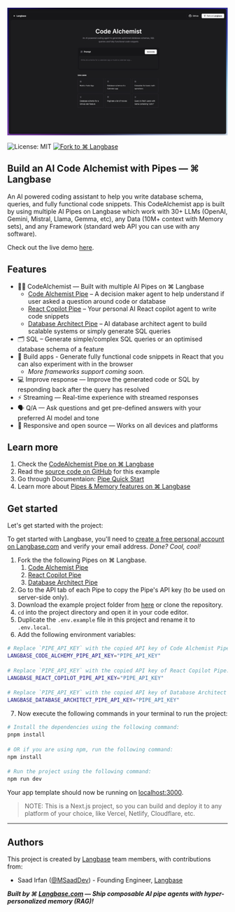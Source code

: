 ![CodeAlchemist by ⌘ Langbase][cover]

![License: MIT][mit] [![Fork to ⌘ Langbase][fork]][codealchemist]

## Build an AI Code Alchemist with Pipes — ⌘ Langbase

An AI powered coding assistant to help you write database schema, queries, and fully functional code snippets. This CodeAlchemist app is built by using multiple AI Pipes on Langbase which work with 30+ LLMs (OpenAI, Gemini, Mistral, Llama, Gemma, etc), any Data (10M+ context with Memory sets), and any Framework (standard web API you can use with any software).

Check out the live demo [here][demo].

## Features

- 👨‍💻 CodeAlchemist — Built with multiple AI Pipes on ⌘ Langbase
  - [Code Alchemist Pipe][codealchemist] – A decision maker agent to help understand if user asked a question around code or database
  - [React Copilot Pipe][reactcopilot] – Your personal AI React copilot agent to write code snippets
  - [Database Architect Pipe][databasearchitect] – AI database architect agent to build scalable systems or simply generate SQL queries
- 🗂️ SQL – Generate simple/complex SQL queries or an optimised database schema of a feature
- 🚀 Build apps - Generate fully functional code snippets in React that you can also experiment with in the browser
  - *More frameworks support coming soon.*
- 💻 Improve response — Improve the generated code or SQL by responding back after the query has resolved
- ⚡️ Streaming — Real-time experience with streamed responses
- 🗣️ Q/A — Ask questions and get pre-defined answers with your preferred AI model and tone
- 🔋 Responsive and open source — Works on all devices and platforms

## Learn more

1. Check the [CodeAlchemist Pipe on ⌘ Langbase][codealchemist]
2. Read the [source code on GitHub][gh] for this example
3. Go through Documentaion: [Pipe Quick Start][qs]
4. Learn more about [Pipes & Memory features on ⌘ Langbase][docs]

## Get started

Let's get started with the project:

To get started with Langbase, you'll need to [create a free personal account on Langbase.com][signup] and verify your email address. _Done? Cool, cool!_

1. Fork the the following Pipes on ⌘ Langbase.
   1. [Code Alchemist Pipe][codealchemist]
   2. [React Copilot Pipe][reactcopilot]
   3. [Database Architect Pipe][databasearchitect]
2. Go to the API tab of each Pipe to copy the Pipe's API key (to be used on server-side only).
3. Download the example project folder from [here][download] or clone the repository.
4. `cd` into the project directory and open it in your code editor.
5. Duplicate the `.env.example` file in this project and rename it to `.env.local`.
6. Add the following environment variables:

```sh
# Replace `PIPE_API_KEY` with the copied API key of Code Alchemist Pipe.
LANGBASE_CODE_ALCHEMY_PIPE_API_KEY="PIPE_API_KEY"

# Replace `PIPE_API_KEY` with the copied API key of React Copilot Pipe.
LANGBASE_REACT_COPILOT_PIPE_API_KEY="PIPE_API_KEY"

# Replace `PIPE_API_KEY` with the copied API key of Database Architect Pipe.
LANGBASE_DATABASE_ARCHITECT_PIPE_API_KEY="PIPE_API_KEY"
```

7. Now execute the following commands in your terminal to run the project:

```sh
# Install the dependencies using the following command:
pnpm install

# OR if you are using npm, run the following command:
npm install

# Run the project using the following command:
npm run dev
```

Your app template should now be running on [localhost:3000][local].

> NOTE:
> This is a Next.js project, so you can build and deploy it to any platform of your choice, like Vercel, Netlify, Cloudflare, etc.

---

## Authors

This project is created by [Langbase][lb] team members, with contributions from:

- Saad Irfan ([@MSaadDev][xsi]) - Founding Engineer, [Langbase][lb]

**_Built by ⌘ [Langbase.com][lb] — Ship composable AI pipe agents with hyper-personalized memory (RAG)!_**


[demo]: https://code-alchemist.langbase.dev
[lb]: https://langbase.com
[codealchemist]: https://langbase.com/examples/code-alchemist
[reactcopilot]: https://langbase.com/examples/react-copilot
[databasearchitect]: https://langbase.com/examples/database-architect
[gh]: https://github.com/LangbaseInc/langbase-examples/tree/main/examples/code-alchemist
[cover]:https://raw.githubusercontent.com/LangbaseInc/docs-images/main/examples/code-alchemist/demo.jpg
[download]:https://download-directory.github.io/?url=https://github.com/LangbaseInc/langbase-examples/tree/main/examples/code-alchemist
[signup]: https://langbase.fyi/io
[qs]:https://langbase.com/docs/pipe/quickstart
[docs]:https://langbase.com/docs
[xsi]:https://x.com/MSaaddev
[local]:http://localhost:3000
[mit]: https://img.shields.io/badge/license-MIT-blue.svg?style=for-the-badge&color=%23000000
[fork]: https://img.shields.io/badge/FORK%20ON-%E2%8C%98%20Langbase-000000.svg?style=for-the-badge&logo=%E2%8C%98%20Langbase&logoColor=000000
